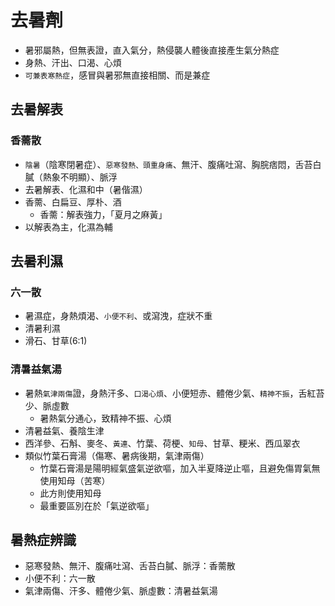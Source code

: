 # 去暑劑
- 暑邪屬熱，但無表證，直入氣分，熱侵襲人體後直接產生氣分熱症
- 身熱、汗出、口渴、心煩
- `可兼表寒熱症`，感冒與暑邪無直接相關、而是兼症

## 去暑解表
### 香薷散
- `陰暑`（陰寒閉暑症）、`惡寒發熱、頭重身痛`、無汗、腹痛吐瀉、胸脘痞悶，舌苔白膩（熱象不明顯）、脈浮
- 去暑解表、化濕和中（暑偕濕）
- 香薷、白扁豆、厚朴、酒
  - 香薷：解表強力，「夏月之麻黃」
- 以解表為主，化濕為輔


## 去暑利濕
### 六一散
- 暑濕症，身熱煩渴、`小便不利`、或瀉洩，症狀不重
- 清暑利濕
- 滑石、甘草(6:1)

### 清暑益氣湯
- 暑熱`氣津兩傷`證，身熱汗多、`口渴心煩`、小便短赤、體倦少氣、`精神不振`，舌紅苔少、脈虛數
  - 暑熱氣分通心，致精神不振、心煩
- 清暑益氣、養陰生津
- 西洋參、石斛、麥冬、`黃連`、竹葉、荷梗、`知母`、甘草、粳米、西瓜翠衣
- 類似竹葉石膏湯（傷寒、暑病後期，氣津兩傷）
  - 竹葉石膏湯是陽明經氣盛氣逆欲嘔，加入半夏降逆止嘔，且避免傷胃氣無使用知母（苦寒）
  - 此方則使用知母
  - 最重要區別在於「氣逆欲嘔」


## 暑熱症辨識
- 惡寒發熱、無汗、腹痛吐瀉、舌苔白膩、脈浮：香薷散
- 小便不利：六一散
- 氣津兩傷、汗多、體倦少氣、脈虛數：清暑益氣湯